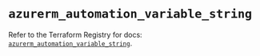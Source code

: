 # `azurerm_automation_variable_string`

Refer to the Terraform Registry for docs: [`azurerm_automation_variable_string`](https://registry.terraform.io/providers/hashicorp/azurerm/4.21.1/docs/resources/automation_variable_string).
